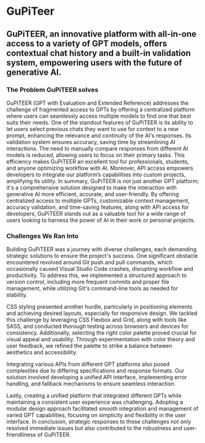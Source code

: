 
<h1>GuPiTeer</h1>
<h2>GuPiTEER, an innovative platform with all-in-one access to a variety of GPT models, offers contextual chat history and a built-in validation system, empowering users with the future of generative AI.</h2>

<h3>The Problem GuPiTEER solves</h3>
<p>GuPiTEER (GPT with Evaluation and Extended Reference) addresses the challenge of fragmented access to GPTs by offering a centralized platform where users can seamlessly access multiple models to find one that best suits their needs. One of the standout features of GuPiTEER is its ability to let users select previous chats they want to use for context to a new prompt, enhancing the relevance and continuity of the AI's responses. Its validation system ensures accuracy, saving time by streamlining AI interactions. The need to manually compare responses from different AI models is reduced, allowing users to focus on their primary tasks. This efficiency makes GuPiTEER an excellent tool for professionals, students, and anyone optimizing workflow with AI. Moreover, API access empowers developers to integrate our platform’s capabilities into custom projects, amplifying its utility. In summary, GuPiTEER is not just another GPT platform; it's a comprehensive solution designed to make the interaction with generative AI more efficient, accurate, and user-friendly. By offering centralized access to multiple GPTs, customizable context management, accuracy validation, and time-saving features, along with API access for developers, GuPiTEER stands out as a valuable tool for a wide range of users looking to harness the power of AI in their work or personal projects. </p>

<h3>Challenges We Ran Into</h3>
<p>Building GuPiTEER was a journey with diverse challenges, each demanding strategic solutions to ensure the project's success. One significant obstacle encountered revolved around Git push and pull commands, which occasionally caused Visual Studio Code crashes, disrupting workflow and productivity. To address this, we implemented a structured approach to version control, including more frequent commits and proper file management, while utilizing Git's command-line tools as needed for stability.</p>

<p>CSS styling presented another hurdle, particularly in positioning elements and achieving desired layouts, especially for responsive design. We tackled this challenge by leveraging CSS Flexbox and Grid, along with tools like SASS, and conducted thorough testing across browsers and devices for consistency. Additionally, selecting the right color palette proved crucial for visual appeal and usability. Through experimentation with color theory and user feedback, we refined the palette to strike a balance between aesthetics and accessibility.</p>

<p>Integrating various APIs from different GPT platforms also posed complexities due to differing specifications and response formats. Our solution involved developing a unified API interface, implementing error handling, and fallback mechanisms to ensure seamless interaction.</p>

<p>Lastly, creating a unified platform that integrated different GPTs while maintaining a consistent user experience was challenging. Adopting a modular design approach facilitated smooth integration and management of varied GPT capabilities, focusing on simplicity and flexibility in the user interface. In conclusion, strategic responses to these challenges not only resolved immediate issues but also contributed to the robustness and user-friendliness of GuPiTEER.</p>
